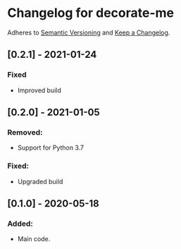 # Changelog for decorate-me

Adheres to [Semantic Versioning](https://semver.org/spec/v2.0.0.html)
and [Keep a Changelog](https://keepachangelog.com/en/1.0.0/).


## [0.2.1] - 2021-01-24

### Fixed
- Improved build


## [0.2.0] - 2021-01-05

### Removed:
- Support for Python 3.7

### Fixed:
- Upgraded build


## [0.1.0] - 2020-05-18

### Added:
- Main code.

